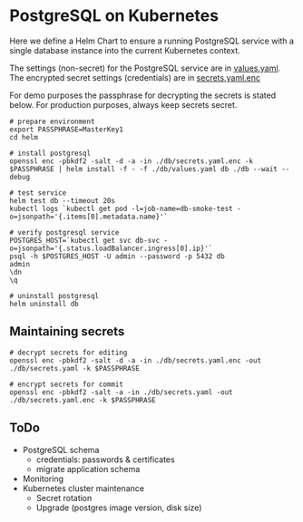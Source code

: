 # PostgreSQL on Kubernetes

Here we define a Helm Chart to ensure a running PostgreSQL service with a single database instance into the current Kubernetes context.

The settings (non-secret) for the PostgreSQL service are in [values.yaml](./helm/db/values.yaml). The encrypted secret settings (credentials) are in [secrets.yaml.enc](./helm/db/secrets.yaml.enc)

For demo purposes the passphrase for decrypting the secrets is stated below. For production purposes, always keep secrets secret.


    # prepare environment
    export PASSPHRASE=MasterKey1
    cd helm

    # install postgresql
    openssl enc -pbkdf2 -salt -d -a -in ./db/secrets.yaml.enc -k $PASSPHRASE | helm install -f - -f ./db/values.yaml db ./db --wait --debug

    # test service
    helm test db --timeout 20s
    kubectl logs `kubectl get pod -l=job-name=db-smoke-test -o=jsonpath='{.items[0].metadata.name}'`

    # verify postgresql service
    POSTGRES_HOST=`kubectl get svc db-svc -o=jsonpath='{.status.loadBalancer.ingress[0].ip}'`
    psql -h $POSTGRES_HOST -U admin --password -p 5432 db
    admin
    \dn
    \q

    # uninstall postgresql
    helm uninstall db

## Maintaining secrets

    # decrypt secrets for editing
    openssl enc -pbkdf2 -salt -d -a -in ./db/secrets.yaml.enc -out ./db/secrets.yaml -k $PASSPHRASE

    # encrypt secrets for commit
    openssl enc -pbkdf2 -salt -a -in ./db/secrets.yaml -out ./db/secrets.yaml.enc -k $PASSPHRASE

## ToDo

* PostgreSQL schema
  * credentials: passwords & certificates
  * migrate application schema
* Monitoring
* Kubernetes cluster maintenance
  * Secret rotation
  * Upgrade (postgres image version, disk size)
